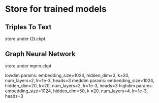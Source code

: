 # Store for trained models
## Triples To Text
store under t2t.ckpt
## Graph Neural Network
store under mpnn.ckpt

lowdim params: embedding_size=1024, hidden_dim=3, k=20, num_layers=2, lr=1e-3, heads=3
meddim params: embedding_size=1024, hidden_dim=20, k=20, num_layers=2, lr=1e-3, heads=3
highdim params: embedding_size=1024, hidden_dim=50, k =20, num_layers=4, lr=1e-3, heads=3